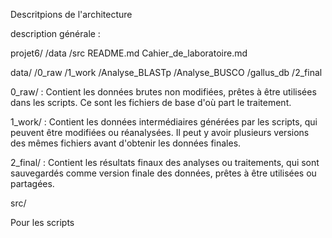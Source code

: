 Descritpions de l'architecture

description générale : 

projet6/
          /data
          /src
          README.md
          Cahier_de_laboratoire.md


data/
     /0_raw
     /1_work
          /Analyse_BLASTp
          /Analyse_BUSCO
          /gallus_db
     /2_final 

0_raw/ : Contient les données brutes non modifiées, prêtes à être utilisées dans les scripts. Ce sont les fichiers de base d'où part le traitement.

1_work/ : Contient les données intermédiaires générées par les scripts, qui peuvent être modifiées ou réanalysées. Il peut y avoir plusieurs versions des mêmes fichiers avant d'obtenir les données finales.

2_final/ : Contient les résultats finaux des analyses ou traitements, qui sont sauvegardés comme version finale des données, prêtes à être utilisées ou partagées.   

src/ 

Pour les scripts